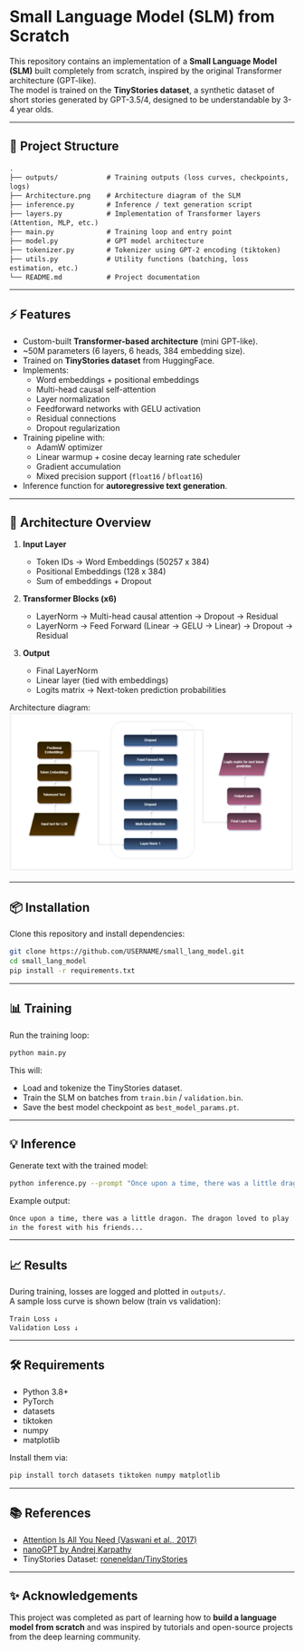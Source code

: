 # Small Language Model (SLM) from Scratch

This repository contains an implementation of a **Small Language Model (SLM)** built completely from scratch, inspired by the original Transformer architecture (GPT-like).  
The model is trained on the **TinyStories dataset**, a synthetic dataset of short stories generated by GPT-3.5/4, designed to be understandable by 3-4 year olds.

---

## 🚀 Project Structure

```
.
├── outputs/            # Training outputs (loss curves, checkpoints, logs)
├── Architecture.png    # Architecture diagram of the SLM
├── inference.py        # Inference / text generation script
├── layers.py           # Implementation of Transformer layers (Attention, MLP, etc.)
├── main.py             # Training loop and entry point
├── model.py            # GPT model architecture
├── tokenizer.py        # Tokenizer using GPT-2 encoding (tiktoken)
├── utils.py            # Utility functions (batching, loss estimation, etc.)
└── README.md           # Project documentation
```

---

## ⚡ Features

- Custom-built **Transformer-based architecture** (mini GPT-like).
- ~50M parameters (6 layers, 6 heads, 384 embedding size).
- Trained on **TinyStories dataset** from HuggingFace.
- Implements:
  - Word embeddings + positional embeddings
  - Multi-head causal self-attention
  - Layer normalization
  - Feedforward networks with GELU activation
  - Residual connections
  - Dropout regularization
- Training pipeline with:
  - AdamW optimizer
  - Linear warmup + cosine decay learning rate scheduler
  - Gradient accumulation
  - Mixed precision support (`float16` / `bfloat16`)
- Inference function for **autoregressive text generation**.

---

## 🧩 Architecture Overview

1. **Input Layer**
   - Token IDs → Word Embeddings (50257 x 384)
   - Positional Embeddings (128 x 384)
   - Sum of embeddings + Dropout

2. **Transformer Blocks (x6)**
   - LayerNorm → Multi-head causal attention → Dropout → Residual
   - LayerNorm → Feed Forward (Linear → GELU → Linear) → Dropout → Residual

3. **Output**
   - Final LayerNorm
   - Linear layer (tied with embeddings)
   - Logits matrix → Next-token prediction probabilities

Architecture diagram:  
![Architecture](Architecture.png)

---

## 📦 Installation

Clone this repository and install dependencies:

```bash
git clone https://github.com/USERNAME/small_lang_model.git
cd small_lang_model
pip install -r requirements.txt
```

---

## 📊 Training

Run the training loop:

```bash
python main.py
```

This will:
- Load and tokenize the TinyStories dataset.
- Train the SLM on batches from `train.bin` / `validation.bin`.
- Save the best model checkpoint as `best_model_params.pt`.

---

## 💡 Inference

Generate text with the trained model:

```bash
python inference.py --prompt "Once upon a time, there was a little dragon"
```

Example output:

```
Once upon a time, there was a little dragon. The dragon loved to play in the forest with his friends...
```

---

## 📈 Results

During training, losses are logged and plotted in `outputs/`.  
A sample loss curve is shown below (train vs validation):

```
Train Loss ↓
Validation Loss ↓
```

---

## 🛠️ Requirements

- Python 3.8+
- PyTorch
- datasets
- tiktoken
- numpy
- matplotlib

Install them via:

```bash
pip install torch datasets tiktoken numpy matplotlib
```

---

## 📚 References

- [Attention Is All You Need (Vaswani et al., 2017)](https://arxiv.org/abs/1706.03762)
- [nanoGPT by Andrej Karpathy](https://github.com/karpathy/nanoGPT)
- TinyStories Dataset: [roneneldan/TinyStories](https://huggingface.co/datasets/roneneldan/TinyStories)

---

## ✨ Acknowledgements

This project was completed as part of learning how to **build a language model from scratch** and was inspired by tutorials and open-source projects from the deep learning community.
